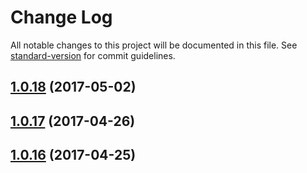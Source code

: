 # Change Log

All notable changes to this project will be documented in this file. See [standard-version](https://github.com/conventional-changelog/standard-version) for commit guidelines.

<a name="1.0.18"></a>
## [1.0.18](https://github.com/CrazySquirrel/EverCookie/compare/v1.0.17...v1.0.18) (2017-05-02)



<a name="1.0.17"></a>
## [1.0.17](https://github.com/CrazySquirrel/EverCookie/compare/v1.0.16...v1.0.17) (2017-04-26)



<a name="1.0.16"></a>
## [1.0.16](https://github.com/CrazySquirrel/EverCookie/compare/v1.0.15...v1.0.16) (2017-04-25)
